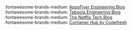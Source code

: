 :fontawesome-brands-medium: [AppsFlyer Engineering Blog](https://medium.com/appsflyer)</br>
:fontawesome-brands-medium: [Taboola Engineering Blog](https://blog.taboola.com/category/engineering/)</br>
:fontawesome-brands-medium: [The Netflix Tech Blog](https://netflixtechblog.com)</br>
:fontawesome-brands-medium: [Container Hub by Codefresh](https://medium.com/containers-101)</br>